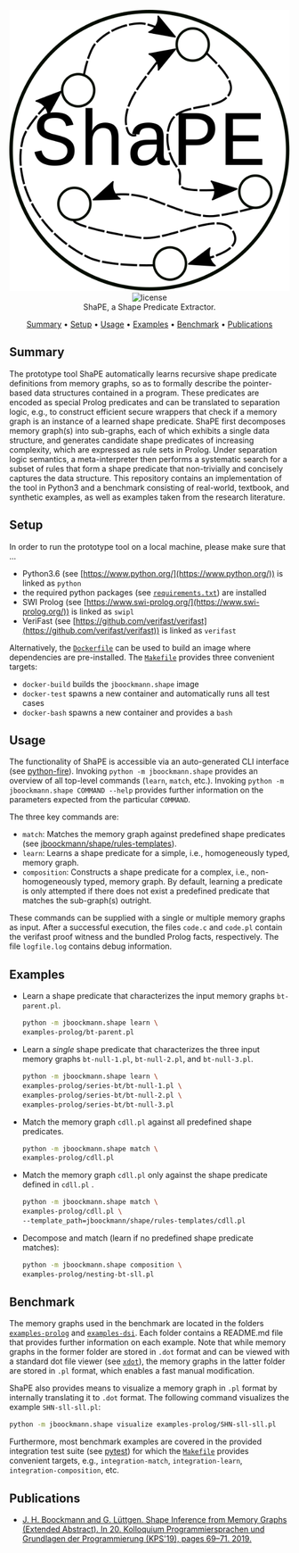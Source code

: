 <p align="center">
    <img src="logo.svg" alt="ShaPE: Shape Predicate Extractor">
    <br>
    <img src="https://img.shields.io/badge/License-GPLv3-blue.svg" alt="license">
    <br>
    ShaPE, a Shape Predicate Extractor.
</p>

<p align="center">
    <a href="#summary">Summary</a>
    •
    <a href="#setup">Setup</a>
    •
    <a href="#usage">Usage</a>
    •
    <a href="#examples">Examples</a>
    •
    <a href="#benchmark">Benchmark</a>
    •
    <a href="#publications">Publications</a>
</p>

## Summary

The prototype tool ShaPE automatically learns recursive shape predicate definitions from memory graphs, so as to formally describe the pointer-based data structures contained in a program. These predicates are encoded as special Prolog predicates and can be translated to separation logic, e.g., to construct efficient secure wrappers that check if a memory graph is an instance of a learned shape predicate. ShaPE first decomposes memory graph(s) into sub-graphs, each of which exhibits a single data structure, and generates candidate shape predicates of increasing complexity, which are expressed as rule sets in Prolog. Under separation logic semantics, a meta-interpreter then performs a systematic search for a subset of rules that form a shape predicate that non-trivially and concisely captures the data structure. This repository contains an implementation of the tool in Python3 and a benchmark consisting of real-world, textbook, and synthetic examples, as well as examples taken from the research literature.

## Setup

In order to run the prototype tool on a local machine, please make sure that ...

* Python3.6 (see [https://www.python.org/](https://www.python.org/)) is linked as `python`
* the required python packages (see [`requirements.txt`](jboockmann/shape/requirements.txt)) are installed
* SWI Prolog (see [https://www.swi-prolog.org/](https://www.swi-prolog.org/)) is linked as `swipl`
* VeriFast (see [https://github.com/verifast/verifast](https://github.com/verifast/verifast)) is linked as `verifast`

Alternatively, the [`Dockerfile`](Dockerfile) can be used to build an image where dependencies are pre-installed. The [`Makefile`](Makefile) provides three convenient targets:

* `docker-build` builds the `jboockmann.shape` image
* `docker-test` spawns a new container and automatically runs all test cases
* `docker-bash` spawns a new container and provides a `bash`

## Usage

The functionality of ShaPE is accessible via an auto-generated CLI interface (see [python-fire](https://github.com/google/python-fire)). Invoking `python -m jboockmann.shape` provides an overview of all top-level commands (`learn`, `match`, etc.). Invoking `python -m jboockmann.shape COMMAND --help` provides further information on the parameters expected from the particular `COMMAND`.

The three key commands are:

* `match`: Matches the memory graph against predefined shape predicates (see [jboockmann/shape/rules-templates](jboockmann/shape/rules-templates)).
* `learn`: Learns a shape predicate for a simple, i.e., homogeneously typed, memory graph.
* `composition`: Constructs a shape predicate for a complex, i.e., non-homogeneously typed, memory graph. By default, learning a predicate is only attempted if there does not exist a predefined predicate that matches the sub-graph(s) outright.

These commands can be supplied with a single or multiple memory graphs as input. After a successful execution, the files `code.c` and `code.pl` contain the verifast proof witness and the bundled Prolog facts, respectively. The file `logfile.log` contains debug information.

## Examples

* Learn a shape predicate that characterizes the input memory graphs `bt-parent.pl`.

    ```bash
    python -m jboockmann.shape learn \
    examples-prolog/bt-parent.pl
    ```

* Learn a *single* shape predicate that characterizes the three input memory graphs `bt-null-1.pl`, `bt-null-2.pl`, and `bt-null-3.pl`.

    ```bash
    python -m jboockmann.shape learn \
    examples-prolog/series-bt/bt-null-1.pl \
    examples-prolog/series-bt/bt-null-2.pl \
    examples-prolog/series-bt/bt-null-3.pl
    ```

* Match the memory graph `cdll.pl` against all predefined shape predicates.

    ```bash
    python -m jboockmann.shape match \
    examples-prolog/cdll.pl
    ```

* Match the memory graph `cdll.pl` only against the shape predicate defined in `cdll.pl` .

    ```bash
    python -m jboockmann.shape match \
    examples-prolog/cdll.pl \
    --template_path=jboockmann/shape/rules-templates/cdll.pl
    ```

* Decompose and match (learn if no predefined shape predicate matches):

    ```bash
    python -m jboockmann.shape composition \
    examples-prolog/nesting-bt-sll.pl
    ```

## Benchmark

The memory graphs used in the benchmark are located in the folders [`examples-prolog`](examples-prolog) and [`examples-dsi`](examples-dsi). Each folder contains a README.md file that provides further information on each example. Note that while memory graphs in the former folder are stored in `.dot` format and can be viewed with a standard dot file viewer (see [`xdot`](https://github.com/jrfonseca/xdot.py)), the memory graphs in the latter folder are stored in `.pl` format, which enables a fast manual modification.

ShaPE also provides means to visualize a memory graph in `.pl` format by internally translating it to `.dot` format. The following command visualizes the example `SHN-sll-sll.pl`:

```bash
python -m jboockmann.shape visualize examples-prolog/SHN-sll-sll.pl
```

Furthermore, most benchmark examples are covered in the provided integration test suite (see [pytest](https://github.com/pytest-dev/pytest)) for which the [`Makefile`](Makefile) provides convenient targets, e.g., `integration-match`, `integration-learn`, `integration-composition`, etc.

## Publications

* [J. H. Boockmann and G. Lüttgen. Shape Inference from Memory Graphs (Extended Abstract). In 20. Kolloquium Programmiersprachen und Grundlagen der Programmierung (KPS'19), pages 69–71. 2019.](https://www.hb.dhbw-stuttgart.de/kps2019/kps2019_Tagungsband.pdf#page=69)
